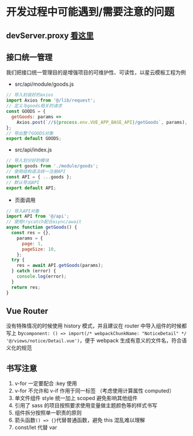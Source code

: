 # 开发过程中可能遇到/需要注意的问题

## devServer.proxy [看这里](https://webpack.docschina.org/configuration/dev-server/#devserverproxy)

## 接口统一管理

我们把接口统一管理目的是增强项目的可维护性、可读性，以星云模板工程为例<br/>

- src/api/module/goods.js

```js
// 导入封装好的axios
import Axios from '@/lib/request';
// 定义与goods相关的请求
const GOODS = {
  getGoods: params =>
    Axios.post(`//${process.env.VUE_APP_BASE_API}/getGoods`, params),
};
// 导出整个GOODS对象
export default GOODS;
```

- src/api/index.js

```js
// 导入划分好的模块
import goods from './module/goods';
// 使用结构语法统一注册API
const API = { ...goods };
// 默认导出API
export default API;
```

- 页面调用

```js
// 导入API对象
import API from '@/api';
// 使用trycatch配合async/await
async function getGoods() {
  const res = {},
    params = {
      page: 1,
      pageSize: 10,
    };
  try {
    res = await API.getGoods(params);
  } catch (error) {
    console.log(error);
  }
  return res;
}
```

## Vue Router

没有特殊情况的时候使用 history 模式，并且建议在 router 中导入组件的时候都写上 by`component: () => import(/* webpackChunkName: "NoticeDetail" */ '@/views/notice/Detail.vue')`，便于 webpack 生成有意义的文件名，符合语义化的规范

## 书写注意

1. v-for 一定要配合 :key 使用
2. v-for 不允许和 v-if 作用于同一标签 （考虑使用计算属性 computed）
3. 单文件组件 style 统一加上 scoped 避免影响其他组件
4. 引用了 sass 的项目按照要求使用变量做主题颜色等的样式书写
5. 组件拆分按照单一职责的原则
6. 箭头函数`() => {}`代替普通函数，避免 this 混乱难以理解
7. const/let 代替 var








